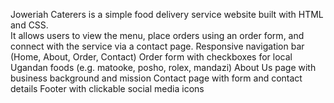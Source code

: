 Joweriah Caterers is a simple food delivery service website built with HTML and CSS.  
It allows users to view the menu, place orders using an order form, and connect with the service via a contact page.
Responsive navigation bar (Home, About, Order, Contact)
Order form with checkboxes for local Ugandan foods (e.g. matooke, posho, rolex, mandazi)
About Us page with business background and mission
Contact page with form and contact details
Footer with clickable social media icons
